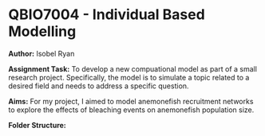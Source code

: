 # QBIO7004 - Individual Based Modelling 

**Author:**
Isobel Ryan 

**Assignment Task:**
To develop a new compuational model as part of a small research project. Specifically, the model is to simulate a topic related to a desired field and needs to address a specific question.

**Aims:** 
For my project, I aimed to model anemonefish recruitment networks to explore the effects of bleaching events on anemonefish population size. 

**Folder Structure:**



